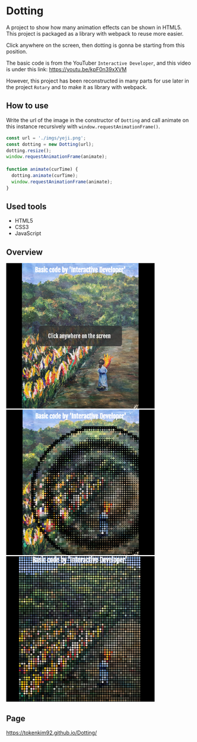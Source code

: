 # Dotting

A project to show how many animation effects can be shown in HTML5. This project is packaged as a library with webpack to reuse more easier.

Click anywhere on the screen, then dotting is gonna be starting from this position.

The basic code is from the YouTuber `Interactive Developer`, and this video is under this link: https://youtu.be/kpF0n39xXVM

However, this project has been reconstructed in many parts for use later in the project `Rotary` and to make it as library with webpack.

## How to use

Write the url of the image in the constructor of `Dotting` and call animate on this instance recursively with `window.requestAnimationFrame()`.

```js
const url = './imgs/yeji.png';
const dotting = new Dotting(url);
dotting.resize();
window.requestAnimationFrame(animate);

function animate(curTime) {
  dotting.animate(curTime);
  window.requestAnimationFrame(animate);
}
```

## Used tools

- HTML5
- CSS3
- JavaScript

## Overview

  <img src="./imgs/dotting1.png" alt="Dotting" />
  <img src="./imgs/dotting2.png" alt="Dotting" />
  <img src="./imgs/dotting3.png" alt="Dotting" />

## Page

https://tokenkim92.github.io/Dotting/
